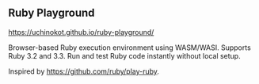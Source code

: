 ## Ruby Playground
https://uchinokot.github.io/ruby-playground/

Browser-based Ruby execution environment using WASM/WASI.
Supports Ruby 3.2 and 3.3.
Run and test Ruby code instantly without local setup.

Inspired by https://github.com/ruby/play-ruby.
